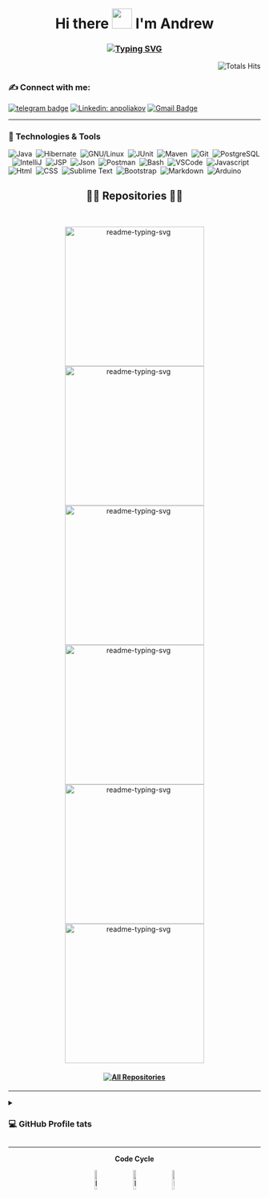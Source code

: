 <h1 align="center" color="#FF0000">
  Hi there <img src="https://github.com/blackcater/blackcater/raw/main/images/Hi.gif" height="40"/> I'm Andrew 
</h1>

<h3 align="center">
  <a href="https://git.io/typing-svg"><img src="https://readme-typing-svg.herokuapp.com?pause=1000&color=F85D7F&center=true&vCenter=true&random=false&width=600&height=30&lines=Java+Software+Engineer+;With+thirst+for+continuous+development" alt="Typing SVG" /></a>
</h3>  

<div align="right">

![Totals Hits](https://komarev.com/ghpvc/?username=anpoliakov&style=flat&color=F85D7F&label=Profile+views)

</div>

### ✍ Connect with me:
[![telegram badge](https://img.shields.io/badge/Telegram-grey?style=flat&logo=telegram)](https://t.me/anpoliakov)
[![Linkedin: anpoliakov](https://img.shields.io/badge/Linkedin-blue?style=flat-square&logo=Linkedin&logoColor=white&link=https://www.linkedin.com/in/anpoliakov/)](https://www.linkedin.com/in/anpoliakov/)
[![Gmail Badge](https://img.shields.io/badge/Gmail-c14438?style=flat-square&logo=Gmail&logoColor=white&link=mailto:it.anpoliakov@gmail.com)](mailto:it.anpoliakov@gmail.com)
<!--[![GitHub Anpoliakov](https://img.shields.io/github/followers/anpoliakov?label=follow&style=social)](https://github.com/anpoliakov)-->

<hr>

### 🔧 Technologies & Tools
![Java](https://img.shields.io/badge/Java-ED8B00?style=flat&logo=java&logoColor=white)&nbsp;
![Hibernate](https://img.shields.io/badge/HIBERNATE-121011.svg?&style=flat&logo=red-hat&logoColor=white)&nbsp;
![GNU/Linux](https://img.shields.io/badge/Linux-FCC624?style=flat&logo=linux&logoColor=black)&nbsp;
![JUnit](https://custom-icon-badges.demolab.com/badge/JUnit-25A162.svg?logo=check-circle&logoColor=white)&nbsp;
![Maven](https://img.shields.io/badge/MAVEN-C71A36.svg?&style=flat&logo=apache-maven)&nbsp;
![Git](https://img.shields.io/badge/GIT-E44C30?style=flat&logo=git&logoColor=white)&nbsp;
![PostgreSQL](https://img.shields.io/badge/PostgreSQL-316192.svg?logo=postgresql&logoColor=white)&nbsp;
![IntelliJ](https://img.shields.io/badge/INTELLIJ-000000.svg?&style=flat&logo=intellij-idea)&nbsp;
![JSP](https://img.shields.io/badge/JSP-323330.svg?&style=flat&logo=eclipse&logoColor=white)&nbsp;
![Json](https://img.shields.io/badge/json-5E5C5C?style=flat&logo=json&logoColor=white)&nbsp;
![Postman](https://img.shields.io/badge/Postman-FF6C37?logo=postman&logoColor=white)&nbsp;
![Bash](https://img.shields.io/badge/GNU%20Bash-4EAA25?style=flat&logo=GNU%20Bash&logoColor=white)&nbsp;
![VSCode](https://img.shields.io/badge/VSCODE-007ACC.svg?&style=flat&logo=visual-studio-code)&nbsp;
![Javascript](https://img.shields.io/badge/JavaScript-323330?style=flat&logo=javascript&logoColor=F7DF1E)&nbsp;
![Html](https://img.shields.io/badge/HTML5-E34F26?style=flat&logo=html5&logoColor=white)&nbsp;
![CSS](https://img.shields.io/badge/CSS3-1572B6?style=flat&logo=css3&logoColor=white)&nbsp;
![Sublime Text](https://img.shields.io/badge/sublime_text-%23575757.svg?&style=flat&logo=sublime-text&logoColor=important)&nbsp;
![Bootstrap](https://img.shields.io/badge/Bootstrap-7952B3.svg?logo=bootstrap&logoColor=white)&nbsp;
![Markdown](https://img.shields.io/badge/Markdown-000000?style=flat&logo=markdown&logoColor=white)&nbsp;
![Arduino](https://img.shields.io/badge/-Arduino-00979D?logo=Arduino&logoColor=white)&nbsp;

<h2 align="center">👨‍💻 Repositories 👨‍💻</h2>
<br>

 <p align="center">
    <a href="https://github.com/anpoliakov/city-library-spring-mvc"><img width="278" src="https://denvercoder1-github-readme-stats.vercel.app/api/pin/?username=anpoliakov&repo=city-library-spring-mvc&theme=react&bg_color=1F222E&title_color=F85D7F&hide_border=true&icon_color=F85D7F&show_icons=true" alt="readme-typing-svg"></a>
    <a href="https://github.com/anpoliakov/wallet-service"><img width="278" src="https://denvercoder1-github-readme-stats.vercel.app/api/pin/?username=anpoliakov&repo=wallet-service&theme=react&bg_color=1F222E&title_color=F85D7F&hide_border=true&icon_color=F85D7F&show_icons=true" alt="readme-typing-svg"></a>
    <a href="https://github.com/anpoliakov/monitoring-service"><img width="278" src="https://denvercoder1-github-readme-stats.vercel.app/api/pin/?username=anpoliakov&repo=monitoring-service&theme=react&bg_color=1F222E&title_color=F85D7F&hide_border=true&icon_color=F85D7F&show_icons=true" alt="readme-typing-svg"></a>
    <a href="https://github.com/anpoliakov/weather-analyzer"><img width="278" src="https://denvercoder1-github-readme-stats.vercel.app/api/pin/?username=anpoliakov&repo=weather-analyzer&theme=react&bg_color=1F222E&title_color=F85D7F&hide_border=true&icon_color=F85D7F&show_icons=true" alt="readme-typing-svg"></a>
    <a href="https://github.com/anpoliakov/reg-conferences"><img width="278" src="https://denvercoder1-github-readme-stats.vercel.app/api/pin/?username=anpoliakov&repo=reg-conferences&theme=react&bg_color=1F222E&title_color=F85D7F&hide_border=true&icon_color=F85D7F&show_icons=true" alt="readme-typing-svg"></a>
    <a href="https://github.com/anpoliakov/social-network-garage"><img width="278" src="https://denvercoder1-github-readme-stats.vercel.app/api/pin/?username=anpoliakov&repo=social-network-garage&theme=react&bg_color=1F222E&title_color=F85D7F&hide_border=true&icon_color=F85D7F&show_icons=true" alt="readme-typing-svg"></a>
  </p>


<h4 align="center">
  <a href="https://github.com/anpoliakov?tab=repositories"><img alt="All Repositories" title="All Repositories" src="https://custom-icon-badges.demolab.com/badge/-Click%20Here%20For%20All%20My%20Repos-1F222E?style=for-the-badge&logoColor=white&logo=repo"/></a>
</h4>


<hr>

<details>
  <summary>
     <h3>💻 GitHub Profile tats</h3>
  </summary>

  <a href="https://github.com/muskanrani/github-readme-stats">
    <img align="left" width="40%" src="https://github-readme-stats.vercel.app/api/top-langs/?username=anpoliakov&layout=compact&theme=tokyonight" />
  </a>
  <img width="52.5%" src="https://github-readme-stats.vercel.app/api?username=anpoliakov&theme=tokyonight&show_icons=true" alt="anpoliakov" />
</details>

<div align="center"> <hr></hr>

  **Code Cycle**<br>

  <img src="https://raw.githubusercontent.com/Tarikul-Islam-Anik/Animated-Fluent-Emojis/master/Emojis/Smilies/Face%20with%20Spiral%20Eyes.png" width="10%" alt="Broken system!"/>
  &nbsp;&nbsp;&nbsp;&nbsp;&nbsp;
  <img src="https://raw.githubusercontent.com/Tarikul-Islam-Anik/Animated-Fluent-Emojis/master/Emojis/Smilies/Relieved%20Face.png" width="10%" alt="It's working!"/>
  &nbsp;&nbsp;&nbsp;&nbsp;&nbsp;
  <img src="https://raw.githubusercontent.com/Tarikul-Islam-Anik/Animated-Fluent-Emojis/master/Emojis/Smilies/Astonished%20Face.png" width="10%" alt="It's working but you don't know how!"/><br>

</div>
